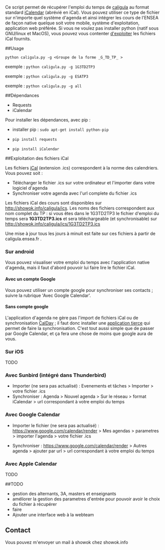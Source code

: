 Ce script permet de récupérer l'emploi du temps de [caligula](http://caligula.ensea.fr) au format standard [iCalendar](http://fr.wikipedia.org/wiki/ICalendar) (abrévié en iCal). Vous pouvez utiliser ce type de fichier sur n'importe quel système d'agenda et ainsi intégrer les cours de l'ENSEA de façon native quelque soit votre mobile, système d'exploitation, application web préférée. Si vous ne voulez pas installer python (natif sous GNU/linux et MacOS), vous pouvez vous contenter [d'exploiter](https://github.com/show0k/caligula#exploitation-des-fichiers-ical) les fichiers iCal fournits.


##Usage


`python caligula.py -g <Groupe de la forme _G_TD_TP_ > `

exemple : `python caligula.py -g 1G3TD2TP3`

exemple : `python caligula.py -g ESATP3`

exemple : `python caligula.py -g all`

##Dépendances

* Requests 
* iCalendar

Pour installer les dépendances, avec pip :

* installer pip : `sudo apt-get install python-pip`

* `pip install requests`

* `pip install iCalendar`


##Exploitation des fichiers iCal

Les fichiers [iCal](http://en.wikipedia.org/wiki/ICalendar) (extension .ics) correspondent à la norme des calendriers. Vous pouvez soit :
* Télécharger le fichier .ics sur votre ordinateur et l'importer dans votre logiciel d'agenda
* Synchroniser votre agenda avec l'url complete du fichier .ics

Les fichiers iCal des cours sont disponibles sur http://showok.info/caligula/ics. Les noms des fichiers correspondent aux nom complet du TP : si vous êtes dans le 1G3TD2TP3 le fichier d'emploi du temps sera **1G3TD2TP3.ics** et sera téléchargeable (et synchronisable) sur http://showok.info/caligula/ics/1G3TD2TP3.ics

Une mise à jour tous les jours à minuit est faite sur ces fichiers à partir de caligula.ensea.fr .

### Sur android

Vous pouvez visualiser votre emploi du temps avec l'application native d'agenda, mais il faut d'abord pouvoir lui faire lire le fichier iCal.

#### Avec un compte Google

Vous pouvez utiliser un compte google pour synchroniser ses contacts ; suivre la rubrique 'Avec Google Calendar'.

#### Sans compte google

L'application d'agenda ne gère pas l'import de fichiers iCal ou de synchronisation [CalDav](http://fr.wikipedia.org/wiki/CalDAV) ; il faut donc installer une [application tierce](https://play.google.com/store/apps/details?id=org.kc.and.ical&hl=fr) qui permet de faire la synchronisation. C'est tout aussi simple que de passer par Google Calendar, et ça fera une chose de moins que google aura de vous.

### Sur iOS

TODO

### Avec Sunbird (intégré dans Thunderbird)

* Importer (ne sera pas actualisé) : Evenements et tâches > Importer > votre fichier .ics 
* Synchroniser : Agenda > Nouvel agenda > Sur le réseau > format iCalendar > url correspondant à votre emploi du temps

### Avec Google Calendar

* Importer le fichier (ne sera pas actualisé) :  https://www.google.com/calendar/render > Mes agendas > parametres > importer l'agenda > votre fichier .ics 

* Synchroniser : https://www.google.com/calendar/render > Autres agenda > ajouter par url > url correspondant à votre emploi du temps

### Avec Apple Calendar

TODO

##TODO

* gestion des alternants, 3A, masters et enseignants
* améliorer la gestion des parametres d'entrée pour pouvoir avoir le choix du fichier à récupérer
* faire
* Ajouter une interface web à la webteam


## Contact 

Vous pouvez m'envoyer un mail à showok chez showok.info


